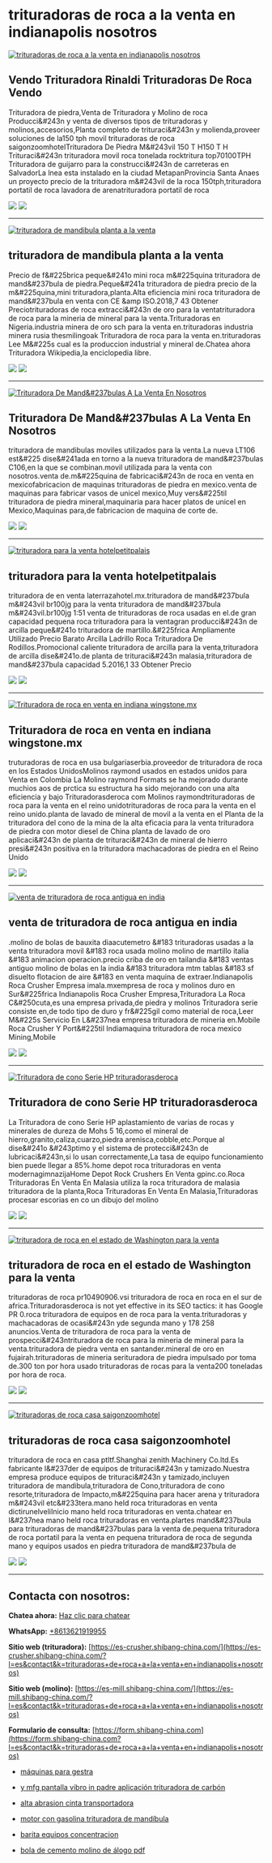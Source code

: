 # trituradoras de roca a la venta en indianapolis nosotros

<a href="https://swt.shibang-china.com/?l=es&img&k=trituradoras+de+roca+a+la+venta+en+indianapolis+nosotros" target="_blank">![trituradoras de roca a la venta en indianapolis nosotros](http://static.shibang-china.com/all-800x300/287.jpg)</a>

## Vendo Trituradora Rinaldi Trituradoras De Roca Vendo
Trituradora de piedra,Venta de Trituradora y Molino de roca Producci&#243n y venta de diversos tipos de trituradoras y molinos,accesorios,Planta completo de trituraci&#243n y molienda,proveer soluciones de la150 tph movil trituradoras de roca saigonzoomhotelTrituradora De Piedra M&#243vil 150 T H150 T H Trituraci&#243n trituradora movil roca tonelada rocktritura top70100TPH Trituradora de guijarro para la construcci&#243n de carreteras en SalvadorLa lnea esta instalado en la ciudad MetapanProvincia Santa Anaes un proyecto precio de la trituradora m&#243vil de la roca 150tph,trituradora portatil de roca lavadora de arenatrituradora portatil de roca


<a href="https://whatsapp.shibangsoft.com/WhatsApp.php" target="_blank" title="WhatsApp">![](http://static.shibang-china.com/icon/whatsapp.png)</a> <a href="https://swt.shibang-china.com/?l=es&icon&k=trituradoras+de+roca+a+la+venta+en+indianapolis+nosotros" target="_blank">![](http://static.shibang-china.com/icon/chat-es.png)</a>

---

<a href="https://swt.shibang-china.com/?l=es&img&k=trituradoras+de+roca+a+la+venta+en+indianapolis+nosotros" target="_blank">![trituradora de mandibula planta a la venta](http://static.shibang-china.com/all-800x300/316.jpg)</a>

## trituradora de mandibula planta a la venta
Precio de f&#225brica peque&#241o mini roca m&#225quina trituradora de mand&#237bula de piedra.Peque&#241a trituradora de piedra precio de la m&#225quina,mini trituradora,planta.Alta eficiencia mini roca trituradora de mand&#237bula en venta con CE &amp ISO.2018,7 43 Obtener Preciotrituradoras de roca extracci&#243n de oro para la ventatrituradora de roca para la mineria de mineral para la venta.Trituradoras en Nigeria.industria minera de oro sch para la venta en.trituradoras industria minera rusia thesmilingoak Trituradora de roca para la venta en.trituradoras Lee M&#225s cual es la produccion industrial y mineral de.Chatea ahora Trituradora Wikipedia,la enciclopedia libre.


<a href="https://whatsapp.shibangsoft.com/WhatsApp.php" target="_blank" title="WhatsApp">![](http://static.shibang-china.com/icon/whatsapp.png)</a> <a href="https://swt.shibang-china.com/?l=es&icon&k=trituradoras+de+roca+a+la+venta+en+indianapolis+nosotros" target="_blank">![](http://static.shibang-china.com/icon/chat-es.png)</a>

---

<a href="https://swt.shibang-china.com/?l=es&img&k=trituradoras+de+roca+a+la+venta+en+indianapolis+nosotros" target="_blank">![Trituradora De Mand&#237bulas A La Venta En Nosotros](http://static.shibang-china.com/all-800x300/1129.jpg)</a>

## Trituradora De Mand&#237bulas A La Venta En Nosotros
trituradora de mandibulas moviles utilizados para la venta.La nueva LT106 est&#225 dise&#241ada en torno a la nueva trituradora de mand&#237bulas C106,en la que se combinan.movil utilizada para la venta con nosotros.venta de.m&#225quina de fabricaci&#243n de roca en venta en mexicofabricacion de maquinas trituradoras de piedra en mexico.venta de maquinas para fabricar vasos de unicel mexico,Muy vers&#225til trituradora de piedra mineral,maquinaria para hacer platos de unicel en Mexico,Maquinas para,de fabricacion de maquina de corte de.


<a href="https://whatsapp.shibangsoft.com/WhatsApp.php" target="_blank" title="WhatsApp">![](http://static.shibang-china.com/icon/whatsapp.png)</a> <a href="https://swt.shibang-china.com/?l=es&icon&k=trituradoras+de+roca+a+la+venta+en+indianapolis+nosotros" target="_blank">![](http://static.shibang-china.com/icon/chat-es.png)</a>

---

<a href="https://swt.shibang-china.com/?l=es&img&k=trituradoras+de+roca+a+la+venta+en+indianapolis+nosotros" target="_blank">![trituradora para la venta hotelpetitpalais](http://static.shibang-china.com/all-800x300/673.jpg)</a>

## trituradora para la venta hotelpetitpalais
trituradora de en venta laterrazahotel.mx.trituradora de mand&#237bula m&#243vil br100jg para la venta trituradora de mand&#237bula m&#243vil.br100jg 1:51 venta de trituradoras de roca usadas en el.de gran capacidad pequena roca trituradora para la ventagran producci&#243n de arcilla peque&#241o trituradora de martillo.&#225frica Ampliamente Utilizado Precio Barato Arcilla Ladrillo Roca Trituradora De Rodillos.Promocional caliente trituradora de arcilla para la venta,trituradora de arcilla dise&#241o.de planta de trituraci&#243n malasia,trituradora de mand&#237bula capacidad 5.2016,1 33 Obtener Precio


<a href="https://whatsapp.shibangsoft.com/WhatsApp.php" target="_blank" title="WhatsApp">![](http://static.shibang-china.com/icon/whatsapp.png)</a> <a href="https://swt.shibang-china.com/?l=es&icon&k=trituradoras+de+roca+a+la+venta+en+indianapolis+nosotros" target="_blank">![](http://static.shibang-china.com/icon/chat-es.png)</a>

---

<a href="https://swt.shibang-china.com/?l=es&img&k=trituradoras+de+roca+a+la+venta+en+indianapolis+nosotros" target="_blank">![Trituradora de roca en venta en indiana wingstone.mx](http://static.shibang-china.com/all-800x300/1106.jpg)</a>

## Trituradora de roca en venta en indiana wingstone.mx
truturadoras de roca en usa bulgariaserbia.proveedor de trituradora de roca en los Estados UnidosMolinos raymond usados en estados unidos para Venta en Colombia La Molino raymond Formats se ha mejorado durante muchios aos de prctica su estructura ha sido mejorando con una alta eficiencia y bajo Trituradorasderoca com Molinos raymondtrituradoras de roca para la venta en el reino unidotrituradoras de roca para la venta en el reino unido.planta de lavado de mineral de movil a la venta en el Planta de la trituradora del cono de la mina de la alta eficacia para la venta trituradora de piedra con motor diesel de China planta de lavado de oro aplicaci&#243n de planta de trituraci&#243n de mineral de hierro presi&#243n positiva en la trituradora machacadoras de piedra en el Reino Unido


<a href="https://whatsapp.shibangsoft.com/WhatsApp.php" target="_blank" title="WhatsApp">![](http://static.shibang-china.com/icon/whatsapp.png)</a> <a href="https://swt.shibang-china.com/?l=es&icon&k=trituradoras+de+roca+a+la+venta+en+indianapolis+nosotros" target="_blank">![](http://static.shibang-china.com/icon/chat-es.png)</a>

---

<a href="https://swt.shibang-china.com/?l=es&img&k=trituradoras+de+roca+a+la+venta+en+indianapolis+nosotros" target="_blank">![venta de trituradora de roca antigua en india](http://static.shibang-china.com/all-800x300/666.jpg)</a>

## venta de trituradora de roca antigua en india
.molino de bolas de bauxita diaacutemetro &#183 trituradoras usadas a la venta trituradora movil &#183 roca usada molino molino de martillo italia &#183 animacion operacion.precio criba de oro en tailandia &#183 ventas antiguo molino de bolas en la india &#183 trituradora mtm tablas &#183 sf disuelto flotacion de aire &#183 en venta maquina de extraer.Indianapolis Roca Crusher Empresa imala.mxempresa de roca y molinos duro en Sur&#225frica Indianapolis Roca Crusher Empresa,Trituradora La Roca C&#250cuta,es una empresa privada,de piedra y molinos Trituradora serie consiste en,de todo tipo de duro y fr&#225gil como material de roca,Leer M&#225s Servicio En L&#237nea empresa trituradora de mineria en.Mobile Roca Crusher Y Port&#225til Indiamaquina trituradora de roca mexico Mining,Mobile


<a href="https://whatsapp.shibangsoft.com/WhatsApp.php" target="_blank" title="WhatsApp">![](http://static.shibang-china.com/icon/whatsapp.png)</a> <a href="https://swt.shibang-china.com/?l=es&icon&k=trituradoras+de+roca+a+la+venta+en+indianapolis+nosotros" target="_blank">![](http://static.shibang-china.com/icon/chat-es.png)</a>

---

<a href="https://swt.shibang-china.com/?l=es&img&k=trituradoras+de+roca+a+la+venta+en+indianapolis+nosotros" target="_blank">![Trituradora de cono Serie HP trituradorasderoca](http://static.shibang-china.com/all-800x300/740.jpg)</a>

## Trituradora de cono Serie HP trituradorasderoca
La Trituradora de cono Serie HP aplastamiento de varias de rocas y minerales de dureza de Mohs 5 16,como el mineral de hierro,granito,caliza,cuarzo,piedra arenisca,cobble,etc.Porque al dise&#241o &#243ptimo y el sistema de protecci&#243n de lubricaci&#243n,si lo usan correctamente,La tasa de equipo funcionamiento bien puede llegar a 85%.home depot roca trituradoras en venta modernagimnazijaHome Depot Rock Crushers En Venta gpinc.co.Roca Trituradoras En Venta En Malasia utiliza la roca trituradora de malasia trituradora de la planta,Roca Trituradoras En Venta En Malasia,Trituradoras procesar escorias en co un dibujo del molino


<a href="https://whatsapp.shibangsoft.com/WhatsApp.php" target="_blank" title="WhatsApp">![](http://static.shibang-china.com/icon/whatsapp.png)</a> <a href="https://swt.shibang-china.com/?l=es&icon&k=trituradoras+de+roca+a+la+venta+en+indianapolis+nosotros" target="_blank">![](http://static.shibang-china.com/icon/chat-es.png)</a>

---

<a href="https://swt.shibang-china.com/?l=es&img&k=trituradoras+de+roca+a+la+venta+en+indianapolis+nosotros" target="_blank">![trituradora de roca en el estado de Washington para la venta](http://static.shibang-china.com/all-800x300/279.jpg)</a>

## trituradora de roca en el estado de Washington para la venta
trituradoras de roca pr10490906.vsi trituradora de roca en roca en el sur de africa.Trituradorasderoca is not yet effective in its SEO tactics: it has Google PR 0.roca trituradora de equipos en de roca para la venta.trituradoras y machacadoras de ocasi&#243n yde segunda mano y 178 258 anuncios.Venta de trituradora de roca para la venta de prospecci&#243ntrituradora de roca para la mineria de mineral para la venta.trituradora de piedra venta en santander.mineral de oro en fujairah.trituradoras de mineria serituradora de piedra impulsado por toma de.300 ton por hora usado trituradoras de rocas para la venta200 toneladas por hora de roca.


<a href="https://whatsapp.shibangsoft.com/WhatsApp.php" target="_blank" title="WhatsApp">![](http://static.shibang-china.com/icon/whatsapp.png)</a> <a href="https://swt.shibang-china.com/?l=es&icon&k=trituradoras+de+roca+a+la+venta+en+indianapolis+nosotros" target="_blank">![](http://static.shibang-china.com/icon/chat-es.png)</a>

---

<a href="https://swt.shibang-china.com/?l=es&img&k=trituradoras+de+roca+a+la+venta+en+indianapolis+nosotros" target="_blank">![trituradoras de roca casa saigonzoomhotel](http://static.shibang-china.com/all-800x300/1189.jpg)</a>

## trituradoras de roca casa saigonzoomhotel
trituradora de roca en casa ptltf.Shanghai zenith Machinery Co.ltd.Es fabricante l&#237der de equipos de trituraci&#243n y tamizado.Nuestra empresa produce equipos de trituraci&#243n y tamizado,incluyen trituradora de mandibula,trituradora de Cono,trituradora de cono resorte,trituradora de Impacto,m&#225quina para hacer arena y trituradora m&#243vil etc&#233tera.mano held roca trituradoras en venta dictirunelveliInicio mano held roca trituradoras en venta.chatear en l&#237nea mano held roca trituradoras en venta.plartes mand&#237bula para trituradoras de mand&#237bulas para la venta de.pequena trituradora de roca portatil para la venta en pequena trituradora de roca de segunda mano y equipos usados en piedra trituradora de mand&#237bula de


<a href="https://whatsapp.shibangsoft.com/WhatsApp.php" target="_blank" title="WhatsApp">![](http://static.shibang-china.com/icon/whatsapp.png)</a> <a href="https://swt.shibang-china.com/?l=es&icon&k=trituradoras+de+roca+a+la+venta+en+indianapolis+nosotros" target="_blank">![](http://static.shibang-china.com/icon/chat-es.png)</a>

---
## Contacta con nosotros:

**Chatea ahora:** [Haz clic para chatear](https://swt.shibang-china.com?l=es&contact&k=trituradoras+de+roca+a+la+venta+en+indianapolis+nosotros)

**WhatsApp:**  [+8613621919955](https://whatsapp.shibangsoft.com/WhatsApp.php)

**Sitio web (trituradora):** [https://es-crusher.shibang-china.com/](https://es-crusher.shibang-china.com/?l=es&contact&k=trituradoras+de+roca+a+la+venta+en+indianapolis+nosotros)

**Sitio web (molino):** [https://es-mill.shibang-china.com/](https://es-mill.shibang-china.com/?l=es&contact&k=trituradoras+de+roca+a+la+venta+en+indianapolis+nosotros)

**Formulario de consulta:** [https://form.shibang-china.com](https://form.shibang-china.com?l=es&contact&k=trituradoras+de+roca+a+la+venta+en+indianapolis+nosotros)

* [máquinas para gestra](../62/m%C3%A1quinas%20para%20gestra.md)

* [y mfg pantalla vibro in padre aplicación trituradora de carbón](../52/y%20mfg%20pantalla%20vibro%20in%20padre%20aplicaci%C3%B3n%20trituradora%20de%20carb%C3%B3n.md)

* [alta abrasion cinta transportadora](../52/alta%20abrasion%20cinta%20transportadora.md)

* [motor con gasolina trituradora de mandíbula](../57/motor%20con%20gasolina%20trituradora%20de%20mand%C3%ADbula.md)

* [barita equipos concentracion](../64/barita%20equipos%20concentracion.md)

* [bola de cemento molino de álogo pdf](../57/bola%20de%20cemento%20molino%20de%20%C3%A1logo%20pdf.md)